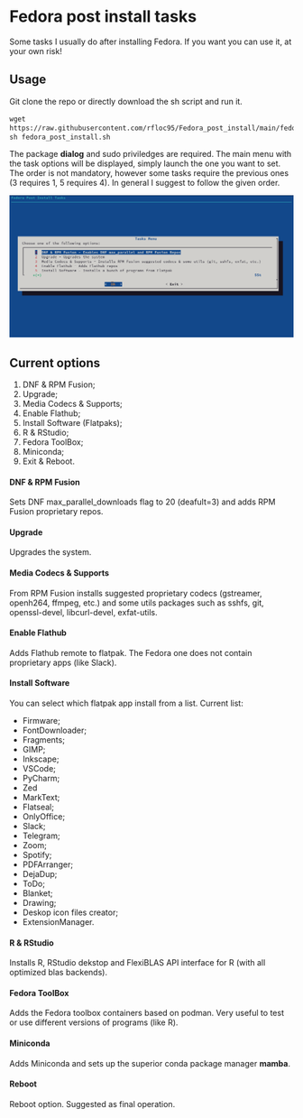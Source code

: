 # Fedora post install tasks
Some tasks I usually do after installing Fedora. If you want you can use it, at your own risk!

## Usage
Git clone the repo or directly download the sh script and run it.
```
wget https://raw.githubusercontent.com/rfloc95/Fedora_post_install/main/fedora_post_install.sh
sh fedora_post_install.sh
```
The package **dialog** and sudo priviledges are required. 
The main menu with the task options will be displayed, simply launch the one you want to set. The order is not mandatory, however some tasks require the previous ones (3 requires 1, 5 requires 4). In general I suggest to follow the given order. 

![Tasks main menu.](main_menu.png)

## Current options
1) DNF & RPM Fusion;
2) Upgrade;
3) Media Codecs & Supports;
4) Enable Flathub;
5) Install Software (Flatpaks);
6) R & RStudio;
7) Fedora ToolBox;
8) Miniconda;
9) Exit & Reboot.

#### DNF & RPM Fusion
Sets DNF max_parallel_downloads flag to 20 (deafult=3) and adds RPM Fusion proprietary repos.

#### Upgrade
Upgrades the system.

#### Media Codecs & Supports
From RPM Fusion installs suggested proprietary codecs (gstreamer, openh264, ffmpeg, etc.) and some utils packages such as sshfs, git, openssl-devel, libcurl-devel, exfat-utils.

#### Enable Flathub
Adds Flathub remote to flatpak. The Fedora one does not contain proprietary apps (like Slack).

#### Install Software
You can select which flatpak app install from a list. Current list:
- Firmware;
- FontDownloader;
- Fragments;
- GIMP;
- Inkscape;
- VSCode;
- PyCharm;
- Zed
- MarkText;
- Flatseal;
- OnlyOffice;
- Slack;
- Telegram;
- Zoom;
- Spotify;
- PDFArranger;
- DejaDup;
- ToDo;
- Blanket;
- Drawing;
- Deskop icon files creator;
- ExtensionManager.

#### R & RStudio
Installs R, RStudio dekstop and FlexiBLAS API interface for R (with all optimized blas backends).

#### Fedora ToolBox
Adds the Fedora toolbox containers based on podman. Very useful to test or use different versions of programs (like R).

#### Miniconda
Adds Miniconda and sets up the superior conda package manager **mamba**.

#### Reboot
Reboot option. Suggested as final operation.



